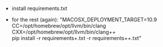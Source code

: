* install requirements.txt

* for the rest (again):
"MACOSX_DEPLOYMENT_TARGET=10.9 CC=/opt/homebrew/opt/llvm/bin/clang \
CXX=/opt/homebrew/opt/llvm/bin/clang++ \
pip install -r requirements+.txt -r requirements++.txt"
